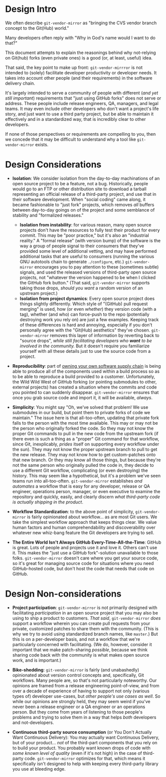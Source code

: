 
# Design Intro

We often describe `git-vendor-mirror` as "bringing the CVS vendor branch concept to the Git(Hub) world."

Many developers often reply with "Why in God's name would I want to do that?"

This document attempts to explain the reasonings behind why not-relying on Git(hub) forks (even private ones) is a good (or, at least, useful) idea. 

That said, the key point to make up front: `git-vendor-mirrror` is not intended to (solely) facilitate developer productivity or developer needs. It takes into account other people (and their requirements) in the software delivery chain.

It's largely intended to serve a community of people with different (_and yet still important_) requirements that "just using GitHub forks" does not serve or address. These people include release engineers, QA, managers, and legal teams. It may even include other developers who don't want a project's life story, and just want to use a third party project, but be able to maintain it effectively and in a standardized way, that is incredibly clear to other developers.

If none of those perspectives or requirements are compelling to you, then we concede that it may be difficult to understand why a tool like `git-vendor-mirror` exists.

# Design Considerations

- **Isolation**: We consider isolation from the day-to-day machinations of an open source project to be a feature, not a bug. Historically, people would go to an FTP or other distribution site to download a tarball representing an official release of a third-party project, and use that in their software development. When "social coding" came along, it became fashionable to "just fork" projects, which removes _all_ buffers between day-to-day goings on of the project and some semblance of stability and "formalized releases."
  - **Isolation from instability**: for various reason, many open source projects don't have the resources to fully test their product for every commit. This may be "poor practice," but it's also an "industrial reality." A "formal release" (with version bump) of the software is the way a group of people signal to their consumers that they've provided some level of additional vetting, and may have performed additional tasks that are useful to consumers (running the various GNU autotools chain to generate `./configure`, etc.) `git-vendor-mirror` encourages you to pay attention to these (sometimes subtle) signals, and used the released versions of third-party open source projects, not "whatever the version happened to be when I clicked the GitHub fork button." (That said, `git-vendor-mirror` supports taking those drops, _should you want_ a random version of an upstream project.)
  - **Isolation from project dynamics**: Every open source project does things slightly differently. Which style of "(GitHub) pull request merging" is used, how (or even _whether_) they version code (with a tag), whether (and who) can force-push to the repo (potentially destroying work you rely on) are just a few examples. Keeping track of these differences is hard and annoying, especially if you don't personally agree with the "Git(Hub) aesthetics" they've chosen. `git-vendor-mirror` removes this layer of information by reverting back to "source drops", _while still facilitating developers who **want** to be involved in the community._ But it doesn't require you familiarize yourself with all these details just to use the source code from a project.


- **Reproducibility**: part of [owning your own software supply chain](http://whoownsmysoftwaresupplychain.com) is being able to produce all of the components used within a build process so as to be able to reproduce a build provided to a customer. Unfortunately, the Wild Wild West of GitHub forking (or pointing submodules to other, external projects) has created a situation where the commits and code you pointed to can suddenly disappear. `git-vendor-mirror` ensures that once you grab source code and import it, it will be available, _always_. 

- **Simplicity**: You might say "Oh, we've solved that problem! We use submodules in our build, but point them to private forks of code we maintain." The issue here is that all-too-often, updating that private fork falls to the person with the most time available. This may or may not be the person who originally forked the code. So they may not know the proper Git commands to pull in the new code from the upstream fork (if there even is such a thing as a "proper" Git command for that workflow, since Git, inexplicably, _prides_ itself on supporting every workflow under the sun). They may not know the proper upstream branch to pull to get the new release. They may not know how to get custom-patches onto that new branch. Or they may know all those things, but because they're not the same person who originally pulled the code in, they decide to use a different Git workflow, complicating (or even destroying) the history. This may seem like a hypothetical, but it's a problem we've seen teams run into all-too-often. `git-vendor-mirror` establishes _and automates_ a workflow that is easy for any developer, release or QA engineer, operations person, manager, or even executive to examine the repository and quickly, easily, and clearly discern _what third-party code is actually shipping in the product_.


- **Workflow Standardization**: to the above point of simplicity, `git-vendor-mirror` is fairly opinionated about workflow... as are most Git users. We take the simplest workflow approach that keeps things clear. We value human factors and human comprehendability and discoverability over whatever new whiz-bang feature the Git developers are trying to sell.

- **The Entire World Isn't Always GitHub Every-Time-All-the-Time**: GitHub is great. Lots of people and projects use it and love it. Others can't use it. This makes the "just use a GitHub fork"-solution unavailable to those folks. `git-vendor-mirror` doesn't care where you get your source code, so it's great for managing source code for situations where you need GitHub-hosted code, but don't host the code that needs that code on GitHub.

# Design Non-considerations

- **Project participation**: `git-vendor-mirror` is not primarily designed with facilitating _participation_ in an open source project that you may also be using to ship a product to customers. _That said_, `git-vendor-mirror` _does_ support a workflow wherein you can create pull requests from your private, customized patches to share them with the community. (This is why we try to avoid using standardized branch names, like `master`.) But this is on a per-developer basis, and not a workflow that we're particularly concerned with facilitating. (We do, however, consider it important that we make patch-sharing _possible_, because we think sharing code back with the community is what makes open source work, and is important.)

- **Bike-shedding**: `git-vendor-mirror` is fairly (and unabashedly) opinionated about version control concepts and, specifically, Git workflows. Many people are, so that's not particularly noteworthy. Our opinions are framed from a release engineering point-of-view, and from over a decade of experience of having to support not only (various types of) developer use-cases, but _other people's use cases as well_. So while our opinions are strongly held, they may seem weird if you've never been a release engineer or a QA engineer or an operations person. But they come from years of listening to those people's problems and trying to solve them in a way that helps _both_ developers and not-developers.

- **Continuous third-party source consumption** (or You Don't Actually Want Continuous Delivery): You may actually want Continuous Delivery, but of your product... _not_ of the third-part components that you rely on to build your product. You probably want known drops of code with _some known level of quality_ (even if it's not high) in the case of third-party code. `git-vendor-mirror` optimizes for that, which means it specifically isn't designed to help with keeping every third-party library you use at bleeding edge.
